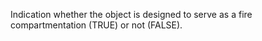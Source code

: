 Indication whether the object is designed to serve as a fire compartmentation (TRUE) or not (FALSE).
